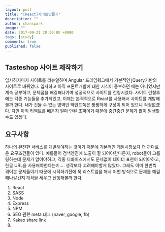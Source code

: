 ```yaml
---
layout: post
title: "[React]사이트만들기"
description: ""
author: chanspark
image: ""
date: 2017-09-21 20:30:00 +0900
tags: [study]
comments: true
published: false
---
```


## Tasteshop 사이트 제작하기
입사하자마자 사이트를 리뉴얼하며 Angular 프레임워크에서 기본적인 jQuery기반의 사이트로 바뀌었다. 입사하고 아직 프론트개발에 대한 지식이 풍부하던 때는 아니었지만 계속 공부하고, 문제점을 해결해나가며 성공적으로 사이트를 런칭시켰다. 사이트 런칭후에는 각종 기능들을 추가되었고, 이제는 본격적으로 React를 사용해서 사이트를 개발해볼까 한다. 내가 건들 수 없는 영역인 백엔드쪽은 짱짱하게 구성이 되어 있으니 걱정없겠다. 다만 아직 리액트를 배운지 얼마 안된 초짜이기 때문에 중간중간 문제가 많이 발생할 수도 있겠다.

## 요구사항
하나의 완전한 서비스를 개발해야하는 것이기 때문에 기본적인 개발사항보다 더 까다로운 요구조건들이 있다. 예를들어 검색엔진에 노출이 잘 되어야한다든지, robot들이 크롤링하는데 문제가 없어야하고, 각종 디바이스에서도 문제없이 데이터 표현이 되어야하고, 한글 URL을 사용해야한다는지.... 생각보다 고려해야할게 많았다. 그래도 이미 한번씩 겪어본 문제들이기 때문에 시작하기전에 쭉 리스트업을 해서 어떤 방식으로 문제를 해결해나갈건지 계획을 세우고 진행해볼까 한다.

1. React 
2. SASS
3. Node
4. Express
5. NPM
6. SEO 관련 meta 태그 (naver, google, fb)
7. Kakao share link
8. 